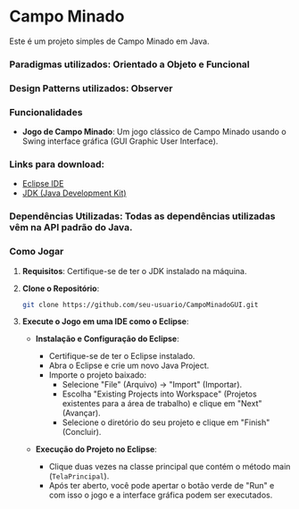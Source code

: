 # Campo Minado

Este é um projeto simples de Campo Minado em Java.

### Paradigmas utilizados: Orientado a Objeto e Funcional

### Design Patterns utilizados: Observer

### Funcionalidades

- **Jogo de Campo Minado**: Um jogo clássico de Campo Minado usando o Swing interface gráfica (GUI Graphic User Interface).

### Links para download:
- [Eclipse IDE](https://www.eclipse.org/downloads/)
- [JDK (Java Development Kit)](https://www.oracle.com/java/technologies/javase-downloads.html)

### Dependências Utilizadas: Todas as dependências utilizadas vêm na API padrão do Java.

### Como Jogar

1. **Requisitos**: Certifique-se de ter o JDK instalado na máquina.
2. **Clone o Repositório**: 
    ```bash 
    git clone https://github.com/seu-usuario/CampoMinadoGUI.git 
    ```
3. **Execute o Jogo em uma IDE como o Eclipse**:

   - **Instalação e Configuração do Eclipse**:
      - Certifique-se de ter o Eclipse instalado.
      - Abra o Eclipse e crie um novo Java Project.
      - Importe o projeto baixado: 
        - Selecione "File" (Arquivo) -> "Import" (Importar).
        - Escolha "Existing Projects into Workspace" (Projetos existentes para a área de trabalho) e clique em "Next" (Avançar).
        - Selecione o diretório do seu projeto e clique em "Finish" (Concluir).

   - **Execução do Projeto no Eclipse**:
      - Clique duas vezes na classe principal que contém o método main (`TelaPrincipal`).
      - Após ter aberto, você pode apertar o botão verde de "Run" e com isso o jogo e a interface gráfica podem ser executados.
